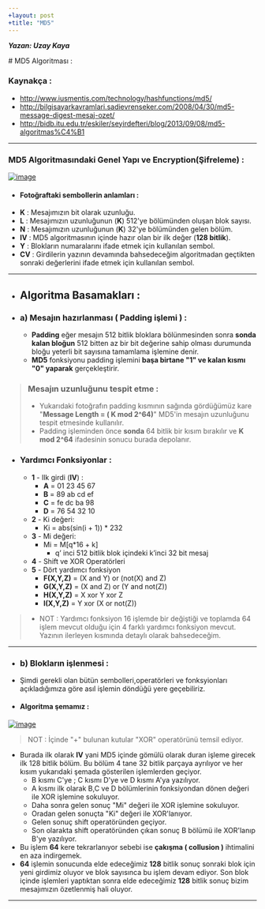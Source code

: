 ```yaml
---
+layout: post
+title: "MD5"
---
```


***Yazan: Uzay Kaya***


﻿# MD5 Algoritması :

### Kaynakça :
* http://www.iusmentis.com/technology/hashfunctions/md5/
* http://bilgisayarkavramlari.sadievrenseker.com/2008/04/30/md5-message-digest-mesaj-ozet/
* http://bidb.itu.edu.tr/eskiler/seyirdefteri/blog/2013/09/08/md5-algoritmas%C4%B1

--- 
### **MD5 Algoritmasındaki Genel Yapı ve Encryption(Şifreleme) :**

[![image](https://i.resimyukle.xyz/ddfJ9P.png)](https://resimyukle.xyz/resim/ddfJ9P)
* #### Fotoğraftaki sembollerin anlamları :
* **K** : Mesajımızın bit olarak uzunluğu.
*  **L**  : Mesajımızın uzunluğunun (**K**) 512'ye bölümünden oluşan blok sayısı.
* **N** : Mesajımızın uzunluğunun (**K**) 32'ye bölümünden gelen bölüm.
* **IV** : MD5 algoritmasının içinde hazır olan bir ilk değer (**128 bitlik**).
* **Y** : Blokların numaralarını ifade etmek için kullanılan sembol.
* **CV** : Girdilerin yazının devamında bahsedeceğim algoritmadan geçtikten sonraki değerlerini ifade etmek için kullanılan sembol.
---
* ## Algoritma Basamakları :

* ### a) Mesajın hazırlanması ( Padding işlemi ) :
	* **Padding**  eğer mesajın 512 bitlik bloklara bölünmesinden sonra **sonda kalan bloğun** 512 bitten az bir bit değerine sahip olması durumunda bloğu yeterli bit sayısına tamamlama işlemine denir.
	* **MD5** fonksiyonu padding işlemini **başa birtane "1" ve kalan kısmı "0" yaparak** gerçekleştirir.

> ### Mesajın uzunluğunu tespit etme :
> * Yukarıdaki fotoğrafın padding kısmının sağında gördüğümüz kare "**Message Length = ( K mod 2^64)**" MD5'in mesajın uzunluğunu tespit etmesinde kullanılır.
> * Padding işleminden önce **sonda** 64 bitlik bir kısım bırakılır ve **K mod 2^64** ifadesinin sonucu burada depolanır.
* ### Yardımcı Fonksiyonlar :
	* **1** - Ilk girdi (**IV**) :
		* **A** = 01 23 45 67
		* **B** = 89 ab cd ef
		* **C** = fe dc ba 98
		* **D** = 76 54 32 10
	* **2** - Ki değeri:
		* Ki = abs(sin(i + 1)) * 232
	* **3** - Mi değeri:
		* Mi = M[q*16 + k]
			* q’ inci 512 bitlik blok içindeki k’inci 32 bit mesaj
	* **4** - Shift ve XOR Operatörleri 
	* **5** - Dört yardımcı fonksiyon
		 * **F(X,Y,Z)** = (X and Y) or (not(X) and Z)
         * **G(X,Y,Z)** = (X and Z) or (Y and not(Z))
         * **H(X,Y,Z)** = X xor Y xor Z
         * **I(X,Y,Z)** = Y xor (X or not(Z))
> * NOT : Yardımcı fonksiyon 16 işlemde bir değiştiği ve toplamda 64 işlem mevcut olduğu için 4 farklı yardımcı fonksiyon mevcut. Yazının ilerleyen kısmında detaylı olarak bahsedeceğim.


 ---
* ### b) Blokların işlenmesi :
* Şimdi gerekli olan bütün sembolleri,operatörleri ve fonksyionları açıkladığımıza göre asıl işlemin döndüğü yere geçebiliriz.
* #### Algoritma şemamız :
[![image](https://i.resimyukle.xyz/eyW5H2.gif)](https://resimyukle.xyz/resim/eyW5H2)

> NOT : İçinde "+" bulunan kutular "XOR" operatörünü temsil ediyor.

* Burada ilk olarak **IV** yani MD5 içinde gömülü olarak duran işleme girecek ilk 128 bitlik bölüm. Bu bölüm 4 tane 32 bitlik parçaya ayrılıyor ve her kısım yukarıdaki şemada gösterilen işlemlerden geçiyor.
	* B kısmı C'ye ; C kısmı D'ye ve D kısmı A'ya yazılıyor.
	* A kısmı ilk olarak B,C ve D bölümlerinin fonksiyondan dönen değeri ile XOR işlemine sokuluyor.
	* Daha sonra gelen sonuç "Mi" değeri ile XOR işlemine sokuluyor.
	* Oradan gelen sonuçta "Ki" değeri ile XOR'lanıyor.
	* Gelen sonuç shift operatöründen geçiyor.
	* Son olarakta shift operatöründen çıkan sonuç B bölümü ile XOR'lanıp B'ye yazılıyor.
* Bu işlem **64** kere tekrarlanıyor sebebi ise **çakışma ( collusion )** ihtimalini en aza indirgemek.
* **64** işlemin sonucunda elde edeceğimiz **128** bitlik sonuç sonraki blok için yeni girdimiz oluyor ve blok sayısınca bu işlem devam ediyor. Son blok içinde işlemleri yaptıktan sonra elde edeceğimiz **128** bitlik sonuç bizim mesajımızın özetlenmiş hali oluyor.
---

	

